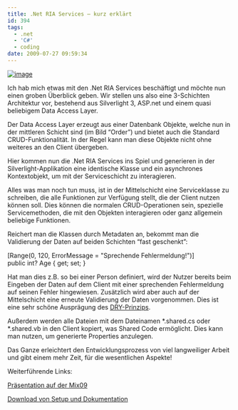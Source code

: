 ```yaml
---
title: .Net RIA Services – kurz erklärt
id: 394
tags:
  - .net
  - 'C#'
  - coding
date: 2009-07-27 09:59:34
---
```


[![image](https://az275061.vo.msecnd.net/blogmedia/2009/07/image-thumb9.png "image")](https://az275061.vo.msecnd.net/blogmedia/2009/07/image24.png) 

Ich hab mich etwas mit den .Net RIA Services beschäftigt und möchte nun einen groben Überblick geben. Wir stellen uns also eine 3-Schichten Architektur vor, bestehend aus Silverlight 3, ASP.net und einem quasi beliebigem Data Access Layer.

Der Data Access Layer erzeugt aus einer Datenbank Objekte, welche nun in der mittleren Schicht sind (im Bild “Order”) und bietet auch die Standard CRUD-Funktionalität. In der Regel kann man diese Objekte nicht ohne weiteres an den Client übergeben.

Hier kommen nun die .Net RIA Services ins Spiel und generieren in der Silverlight-Applikation eine identische Klasse und ein asynchrones Kontextobjekt, um mit der Serviceschicht zu interagieren.

Alles was man noch tun muss, ist in der Mittelschicht eine Serviceklasse zu schreiben, die alle Funktionen zur Verfügung stellt, die der Client nutzen können soll. Dies können die normalen CRUD-Operationen sein, spezielle Servicemethoden, die mit den Objekten interagieren oder ganz allgemein beliebige Funktionen.

Reichert man die Klassen durch Metadaten an, bekommt man die Validierung der Daten auf beiden Schichten “fast geschenkt”:

[Range(0, 120, ErrorMessage = &quot;Sprechende Fehlermeldung!&quot;)]   
public int? Age { get; set; }

Hat man dies z.B. so bei einer Person definiert, wird der Nutzer bereits beim Eingeben der Daten auf dem Client mit einer sprechenden Fehlermeldung auf seinen Fehler hingewiesen. Zusätzlich wird aber auch auf der Mittelschicht eine erneute Validierung der Daten vorgenommen. Dies ist eine sehr schöne Ausprägung des [DRY-Prinzips](http://www.clean-code-developer.de/wiki/CcdRoterGrad#DontRepeatYourselfDRY "Don&#39;t Repeat Yourself").

Außerdem werden alle Dateien mit dem Dateinamen *.shared.cs oder *.shared.vb in den Client kopiert, was Shared Code ermöglicht. Dies kann man nutzen, um generierte Properties anzulegen.

Das Ganze erleichtert den Entwicklungsprozess von viel langweiliger Arbeit und gibt einem mehr Zeit, für die wesentlichen Aspekte!

Weiterführende Links:

[Präsentation auf der Mix09](http://videos.visitmix.com/MIX09/T40F)

[Download von Setup und Dokumentation](http://www.microsoft.com/downloads/details.aspx?FamilyID=76bb3a07-3846-4564-b0c3-27972bcaabce&amp;displaylang=en)